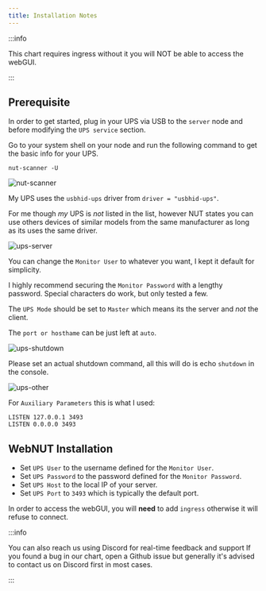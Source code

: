 ```yaml
---
title: Installation Notes
---
```


:::info

This chart requires ingress without it you will NOT be able to access the webGUI.

:::

## Prerequisite

In order to get started, plug in your UPS via USB to the `server` node and before modifying the `UPS service` section.

Go to your system shell on your node and run the following command to get the basic info for your UPS.

```shell
nut-scanner -U
```

![nut-scanner](./img/nut-scanner.png)

My UPS uses the `usbhid-ups` driver from `driver = "usbhid-ups"`.

For me though _my_ UPS is _not_ listed in the list, however NUT states you can use others devices of similar models from the same manufacturer as long as its uses the same driver.

![ups-server](./img/ups-server.png)

You can change the `Monitor User` to whatever you want, I kept it default for simplicity.

I highly recommend securing the `Monitor Password` with a lengthy password. Special characters do work, but only tested a few.

The `UPS Mode` should be set to `Master` which means its the server and _not_ the client.

The `port or hosthame` can be just left at `auto`.

![ups-shutdown](./img/ups-shutdown.png)

Please set an actual shutdown command, all this will do is echo `shutdown` in the console.

![ups-other](./img/ups-other.png)

For `Auxiliary Parameters` this is what I used:

```text
LISTEN 127.0.0.1 3493
LISTEN 0.0.0.0 3493
```

## WebNUT Installation

- Set `UPS User` to the username defined for the `Monitor User`.
- Set `UPS Password` to the password defined for the `Monitor Password`.
- Set `UPS Host` to the local IP of your server.
- Set `UPS Port` to `3493` which is typically the default port.

In order to access the webGUI, you will **need** to add `ingress` otherwise it will refuse to connect.

:::info

You can also reach us using Discord for real-time feedback and support
If you found a bug in our chart, open a Github issue but generally it's advised to contact us on Discord first in most cases.

:::
